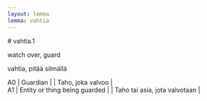 ```yaml
---
layout: lemma
lemma: vahtia
---
```


<div class="sense">
# <span class="sensename">vahtia.1</span>

<span class="description">watch over, guard</span>

<span class="description">vahtia, pitää silmällä</span>

A0 | Guardian |   | Taho, joka valvoo |  
A1 | Entity or thing being guarded |   | Taho tai asia, jota valvotaan |  

</div>

